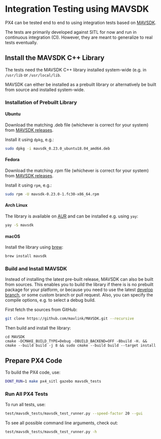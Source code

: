 # Integration Testing using MAVSDK

PX4 can be tested end to end to using integration tests based on [MAVSDK](https://mavsdk.mavlink.io).

The tests are primarily developed against SITL for now and run in continuous integration (CI).
However, they are meant to generalize to real tests eventually.

## Install the MAVSDK C++ Library

The tests need the MAVSDK C++ library installed system-wide (e.g. in `/usr/lib` or `/usr/local/lib`.

MAVSDK can either be installed as a prebuilt library or alternatively be built from source and installed system-wide.

### Installation of Prebuilt Library

#### Ubuntu

Download the matching .deb file (whichever is correct for your system) from [MAVSDK releases](https://github.com/mavlink/MAVSDK/releases).

Install it using `dpkg`, e.g.:

```sh
sudo dpkg -i mavsdk_0.23.0_ubuntu18.04_amd64.deb
```

#### Fedora

Download the matching .rpm file (whichever is correct for your system) from [MAVSDK releases](https://github.com/mavlink/MAVSDK/releases).

Install it using `rpm`, e.g.:

```sh
sudo rpm -U mavsdk-0.23.0-1.fc30-x86_64.rpm
```

#### Arch Linux

The library is available on [AUR](https://aur.archlinux.org/packages/mavsdk/) and can be installed e.g. using `yay`:

```sh
yay -S mavsdk
```

#### macOS

Install the library using [brew](https://brew.sh/):

```sh
brew install mavsdk
```

### Build and Install MAVSDK

Instead of installing the latest pre-built release, MAVSDK can also be built from sources.
This enables you to build the library if there is is no prebuilt package for your platform, or because you need to use the latest [develop branch](https://github.com/mavlink/MAVSDK/tree/develop), or some custom branch or pull request.
Also, you can specify the compile options, e.g. to select a debug build.

First fetch the sources from GitHub:

```sh
git clone https://github.com/mavlink/MAVSDK.git --recursive
```

Then build and install the library:
```
cd MAVSDK
cmake -DCMAKE_BUILD_TYPE=Debug -DBUILD_BACKEND=OFF -Bbuild -H. && cmake --build build -j 8 && sudo cmake --build build --target install
```

## Prepare PX4 Code

To build the PX4 code, use:

```sh
DONT_RUN=1 make px4_sitl gazebo mavsdk_tests
```

### Run All PX4 Tests

To run all tests, use:

```sh
test/mavsdk_tests/mavsdk_test_runner.py --speed-factor 20 --gui
```

To see all possible command line arguments, check out:

```sh
test/mavsdk_tests/mavsdk_test_runner.py -h
```
